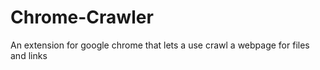 Chrome-Crawler
==============

An extension for google chrome that lets a use crawl a webpage for files and links